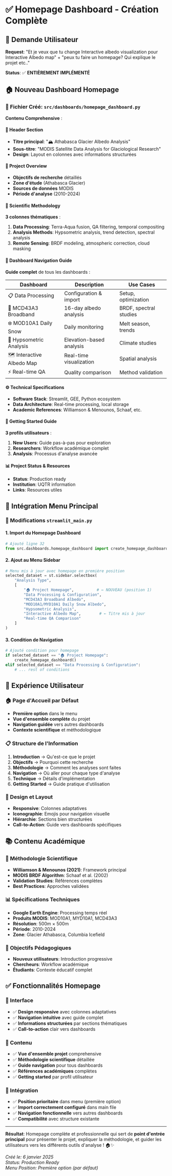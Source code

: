 # ✅ Homepage Dashboard - Création Complète

## 🎯 Demande Utilisateur
**Request**: "Et je veux que tu change Interactive albedo visualization pour Interactive Albedo map" + "peux tu faire un homepage? Qui explique le projet etc.."

**Status**: ✅ **ENTIÈREMENT IMPLÉMENTÉ**

## 🏠 Nouveau Dashboard Homepage

### **📁 Fichier Créé**: `src/dashboards/homepage_dashboard.py`

**Contenu Comprehensive** :

#### **🎨 Header Section**
- **Titre principal**: "🏔️ Athabasca Glacier Albedo Analysis"
- **Sous-titre**: "MODIS Satellite Data Analysis for Glaciological Research"
- **Design**: Layout en colonnes avec informations structurées

#### **📖 Project Overview**
- **Objectifs de recherche** détaillés
- **Zone d'étude** (Athabasca Glacier)
- **Sources de données** MODIS
- **Période d'analyse** (2010-2024)

#### **🔬 Scientific Methodology**
**3 colonnes thématiques** :
1. **Data Processing**: Terra-Aqua fusion, QA filtering, temporal compositing
2. **Analysis Methods**: Hypsometric analysis, trend detection, spectral analysis  
3. **Remote Sensing**: BRDF modeling, atmospheric correction, cloud masking

#### **🧭 Dashboard Navigation Guide**
**Guide complet** de tous les dashboards :

| **Dashboard** | **Description** | **Use Cases** |
|---------------|-----------------|---------------|
| 📋 Data Processing | Configuration & import | Setup, optimization |
| 🌈 MCD43A3 Broadband | 16-day albedo analysis | BRDF, spectral studies |
| ❄️ MOD10A1 Daily Snow | Daily monitoring | Melt season, trends |
| 📏 Hypsometric Analysis | Elevation-based analysis | Climate studies |
| 🗺️ Interactive Albedo Map | Real-time visualization | Spatial analysis |
| ⚡ Real-time QA | Quality comparison | Method validation |

#### **⚙️ Technical Specifications**
- **Software Stack**: Streamlit, GEE, Python ecosystem
- **Data Architecture**: Real-time processing, local storage
- **Academic References**: Williamson & Menounos, Schaaf, etc.

#### **🚀 Getting Started Guide**
**3 profils utilisateurs** :
1. **New Users**: Guide pas-à-pas pour exploration
2. **Researchers**: Workflow académique complet
3. **Analysis**: Processus d'analyse avancée

#### **📊 Project Status & Resources**
- **Status**: Production ready
- **Institution**: UQTR information
- **Links**: Resources utiles

## 🔗 Intégration Menu Principal

### **📝 Modifications `streamlit_main.py`**

#### **1. Import du Homepage Dashboard**
```python
# Ajouté ligne 32
from src.dashboards.homepage_dashboard import create_homepage_dashboard
```

#### **2. Ajout au Menu Sidebar**
```python
# Menu mis à jour avec homepage en première position
selected_dataset = st.sidebar.selectbox(
    "Analysis Type",
    [
        "🏠 Project Homepage",          # ← NOUVEAU (position 1)
        "Data Processing & Configuration",
        "MCD43A3 Broadband Albedo",
        "MOD10A1/MYD10A1 Daily Snow Albedo", 
        "Hypsometric Analysis",
        "Interactive Albedo Map",        # ← Titre mis à jour
        "Real-time QA Comparison"
    ]
)
```

#### **3. Condition de Navigation**
```python
# Ajouté condition pour homepage
if selected_dataset == "🏠 Project Homepage":
    create_homepage_dashboard()
elif selected_dataset == "Data Processing & Configuration":
    # ... rest of conditions
```

## 🎯 Expérience Utilisateur

### **🏠 Page d'Accueil par Défaut**
- **Première option** dans le menu
- **Vue d'ensemble complète** du projet
- **Navigation guidée** vers autres dashboards
- **Contexte scientifique** et méthodologique

### **📋 Structure de l'Information**
1. **Introduction** → Qu'est-ce que le projet
2. **Objectifs** → Pourquoi cette recherche
3. **Méthodologie** → Comment les analyses sont faites
4. **Navigation** → Où aller pour chaque type d'analyse
5. **Technique** → Détails d'implémentation
6. **Getting Started** → Guide pratique d'utilisation

### **🎨 Design et Layout**
- **Responsive**: Colonnes adaptatives
- **Iconographie**: Emojis pour navigation visuelle
- **Hiérarchie**: Sections bien structurées
- **Call-to-Action**: Guide vers dashboards spécifiques

## 📚 Contenu Académique

### **🔬 Méthodologie Scientifique**
- **Williamson & Menounos (2021)**: Framework principal
- **MODIS BRDF Algorithm**: Schaaf et al. (2002)
- **Validation Studies**: Références complètes
- **Best Practices**: Approches validées

### **📊 Spécifications Techniques**
- **Google Earth Engine**: Processing temps réel
- **Produits MODIS**: MOD10A1, MYD10A1, MCD43A3
- **Résolution**: 500m × 500m
- **Période**: 2010-2024
- **Zone**: Glacier Athabasca, Columbia Icefield

### **🎯 Objectifs Pédagogiques**
- **Nouveux utilisateurs**: Introduction progressive
- **Chercheurs**: Workflow académique
- **Étudiants**: Contexte éducatif complet

## ✅ Fonctionnalités Homepage

### **📱 Interface**
- ✅ **Design responsive** avec colonnes adaptatives
- ✅ **Navigation intuitive** avec guide complet
- ✅ **Informations structurées** par sections thématiques
- ✅ **Call-to-action** clair vers dashboards

### **📖 Contenu**
- ✅ **Vue d'ensemble projet** comprehensive
- ✅ **Méthodologie scientifique** détaillée  
- ✅ **Guide navigation** pour tous dashboards
- ✅ **Références académiques** complètes
- ✅ **Getting started** par profil utilisateur

### **🔗 Intégration**
- ✅ **Position prioritaire** dans menu (première option)
- ✅ **Import correctement configuré** dans main file
- ✅ **Navigation fonctionnelle** vers autres dashboards
- ✅ **Compatibilité** avec structure existante

---

**Résultat**: Homepage complète et professionnelle qui sert de **point d'entrée principal** pour présenter le projet, expliquer la méthodologie, et guider les utilisateurs vers les différents outils d'analyse ! 🏠✨

*Créé le: 6 janvier 2025*  
*Status: Production Ready*  
*Menu Position: Première option (par défaut)*